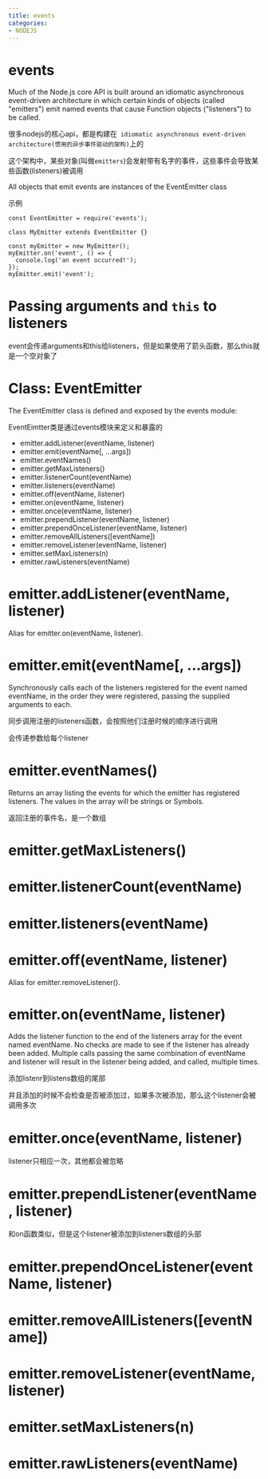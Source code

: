 ```yaml
---
title: events
categories: 
- NODEJS
---
```


# events

Much of the Node.js core API is built around an idiomatic asynchronous event-driven architecture in which certain kinds of objects (called "emitters") emit named events that cause Function objects ("listeners") to be called.

很多nodejs的核心api，都是构建在` idiomatic asynchronous event-driven architecture(惯用的异步事件驱动的架构)`上的

这个架构中，某些对象(叫做`emitters`)会发射带有名字的事件，这些事件会导致某些函数(listeners)被调用


All objects that emit events are instances of the EventEmitter class


示例

```
const EventEmitter = require('events');

class MyEmitter extends EventEmitter {}

const myEmitter = new MyEmitter();
myEmitter.on('event', () => {
  console.log('an event occurred!');
});
myEmitter.emit('event');
```

# Passing arguments and `this` to listeners

event会传递arguments和this给listeners，但是如果使用了箭头函数，那么this就是一个空对象了


# Class: EventEmitter


The EventEmitter class is defined and exposed by the events module:

EventEimtter类是通过events模块来定义和暴露的

- emitter.addListener(eventName, listener)
- emitter.emit(eventName[, ...args])
- emitter.eventNames()
- emitter.getMaxListeners()
- emitter.listenerCount(eventName)
- emitter.listeners(eventName)
- emitter.off(eventName, listener)
- emitter.on(eventName, listener)
- emitter.once(eventName, listener)
- emitter.prependListener(eventName, listener)
- emitter.prependOnceListener(eventName, listener)
- emitter.removeAllListeners([eventName])
- emitter.removeListener(eventName, listener)
- emitter.setMaxListeners(n)
- emitter.rawListeners(eventName)



# emitter.addListener(eventName, listener)

Alias for emitter.on(eventName, listener).

# emitter.emit(eventName[, ...args])
Synchronously calls each of the listeners registered for the event named eventName, in the order they were registered, passing the supplied arguments to each.


同步调用注册的listeners函数，会按照他们注册时候的顺序进行调用

会传递参数给每个listener


# emitter.eventNames()

Returns an array listing the events for which the emitter has registered listeners. The values in the array will be strings or Symbols.

返回注册的事件名，是一个数组

# emitter.getMaxListeners()

# emitter.listenerCount(eventName)
# emitter.listeners(eventName)

# emitter.off(eventName, listener)
Alias for emitter.removeListener().

# emitter.on(eventName, listener)

Adds the listener function to the end of the listeners array for the event named eventName. No checks are made to see if the listener has already been added. Multiple calls passing the same combination of eventName and listener will result in the listener being added, and called, multiple times.

添加listenr到listens数组的尾部

并且添加的时候不会检查是否被添加过，如果多次被添加，那么这个listener会被调用多次

# emitter.once(eventName, listener)

listener只相应一次，其他都会被忽略

# emitter.prependListener(eventName, listener)
和on函数类似，但是这个listener被添加到listeners数组的头部

# emitter.prependOnceListener(eventName, listener)
# emitter.removeAllListeners([eventName])
# emitter.removeListener(eventName, listener)
# emitter.setMaxListeners(n)
# emitter.rawListeners(eventName)

